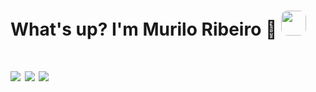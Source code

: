 <h1>What's up? I'm Murilo Ribeiro 👋 <img src="https://imagepng.org/wp-content/uploads/2017/04/bandeira-do-brasil-1-1024x717.png" width="40" style="border-radius: 10px;"><h1>
  
<div>
     <a href="https://instagram.com/murilo.ribjj" target="_blank"><img src="https://img.shields.io/badge/-Instagram-%23E4405F?style=for-the-badge&logo=instagram&logoColor=white" target="_blank"></a>
    <a href="https://linkedin.com/in/murilo-ribeiro-dos-santos-465981219" target="_blank"><img src="https://img.shields.io/badge/-LinkedIn-%230077B5?style=for-the-badge&logo=linkedin&logoColor=white" target="_blank"></a>
   <a href = "mailto:murilorib.sant@gmail.com"><img src="https://img.shields.io/badge/-Gmail-%23333?style=for-the-badge&logo=gmail&logoColor=white" target="_blank"></a> 
</div>
  
  
